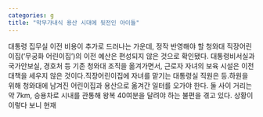 ```yaml
---
categories: g
title: "막무가내식 용산 시대에 뒷전인 아이들"
---
```

대통령 집무실 이전 비용이 추가로 드러나는 가운데, 정작 반영해야 할 청와대 직장어린이집(‘무궁화 어린이집’)의 이전 예산은 편성되지 않은 것으로 확인됐다. 대통령비서실과 국가안보실, 경호처 등 기존 청와대 조직을 옮겨가면서, 근로자 자녀의 보육 시설은 이전 대책을 세우지 않은 것이다.직장어린이집에 자녀를 맡기는 대통령실 직원은 등․하원을 위해 청와대에 남겨진 어린이집과 용산으로 옮겨간 일터를 오가야 한다. 둘 사이 거리는 약 7km, 승용차로 시내를 관통해 왕복 40여분을 달려야 하는 불편을 겪고 있다. 상황이 이렇다 보니 현재